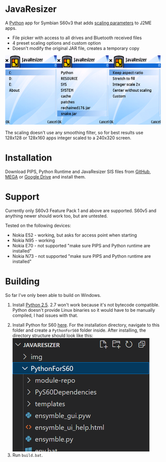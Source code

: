 # JavaResizer
A [Python](https://web.archive.org/web/20090209230321/http://wiki.forum.nokia.com/index.php/Category:Python) app for Symbian S60v3 that adds [scaling parameters](https://github.com/Nokia64/J2ME-phone-quirks/blob/main/vendor-specific-MIDlet-attributes.md#series-60) to J2ME apps.

* File picker with access to all drives and Bluetooth received files
* 4 preset scaling options and custom option
* Doesn't modify the original JAR file, creates a temporary copy

![Screenshots of the drive selection, C drive contents, and scaling options](img/screenshot.png)

The scaling doesn't use any smoothing filter, so for best results use 128x128 or 128x160 apps integer scaled to a 240x320 screen.

# Installation
Download PIPS, Python Runtime and JavaResizer SIS files from [GitHub](https://github.com/gtrxAC/JavaResizer/releases), [MEGA](https://mega.nz/folder/W5kmiTgR#adn6KNHKtCjlaWaMYNOBKQ) or [Google Drive](https://drive.google.com/drive/folders/1tCJ91m3OA5OndPLx4Pih4iNN1xnPKkHh?usp=sharing) and install them.

# Support
Currently only S60v3 Feature Pack 1 and above are supported. S60v5 and anything newer should work too, but are untested.

Tested on the following devices:
* Nokia E52 - working, but asks for access point when starting
* Nokia N95 - working
* Nokia E70 - not supported "make sure PIPS and Python runtime are installed"
* Nokia N73 - not supported "make sure PIPS and Python runtime are installed"

# Building
So far I've only been able to build on Windows.
1. Install [Python 2.5](https://www.python.org/downloads/release/python-254/). 2.7 won't work because it's not bytecode compatible. Python doesn't provide Linux binaries so it would have to be manually compiled, I had issues with that.
<!-- 2. Download Python for S60 [here](https://web.archive.org/web/20210506205822/https://garage.maemo.org/frs/download.php/7486/PythonForS60_2.0.0.tar.gz) and extract it to this directory. -->
2. Install Python for S60 [here](https://web.archive.org/web/20200927123819/https://garage.maemo.org/frs/download.php/7485/PythonForS60_2.0.0_Setup.exe). For the installation directory, navigate to this folder and create a `PythonForS60` folder inside. After installing, the directory structure should look like this:
![JavaResizer folder with a PythonForS60 folder inside, containing module repo, dependencies, etc.](img/install.png)
3. Run `build.bat`.